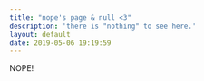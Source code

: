```yaml
---
title: "nope's page & null <3"
description: 'there is "nothing" to see here.'
layout: default
date: 2019-05-06 19:19:59
---
```

NOPE!